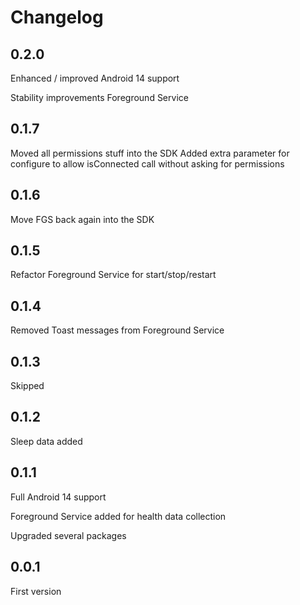 # Changelog

## 0.2.0

Enhanced / improved Android 14 support 

Stability improvements Foreground Service

## 0.1.7

Moved all permissions stuff into the SDK
Added extra parameter for configure to allow isConnected call without asking for permissions

## 0.1.6

Move FGS back again into the SDK

## 0.1.5

Refactor Foreground Service for start/stop/restart

## 0.1.4

Removed Toast messages from Foreground Service

## 0.1.3

Skipped

## 0.1.2

Sleep data added

## 0.1.1

Full Android 14 support

Foreground Service added for health data collection

Upgraded several packages

## 0.0.1

First version
